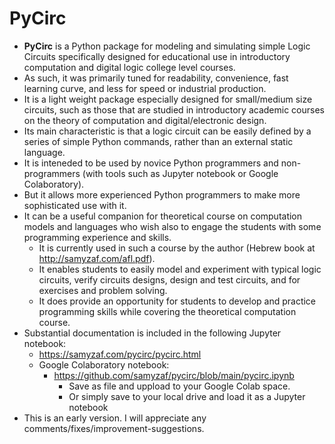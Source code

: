 # PyCirc
* **PyCirc** is a Python package for modeling and simulating simple Logic Circuits
  specifically designed for educational use in introductory computation and digital
  logic college level courses.
* As such, it was primarily tuned for readability, convenience, fast learning curve, and less for speed or industrial production.
* It is a light weight package especially designed for small/medium size circuits,
  such as those that are studied in introductory academic courses on the theory of computation
  and digital/electronic design.
* Its main characteristic is that a logic circuit can be easily defined by a series
  of simple Python commands, rather than an external static language.
* It is inteneded to be used by novice Python programmers and non-programmers (with tools such as Jupyter notebook or Google Colaboratory).
* But it allows more experienced Python programmers to make more sophisticated use with it.
* It can be a useful companion for theoretical course on computation models and languages who wish also to engage
  the students with some programming experience and skills.
  * It is currently used in such a course by the author (Hebrew book at http://samyzaf.com/afl.pdf).
  * It enables students to easily model and experiment with typical logic circuits, verify circuits designs,
     design and test circuits, and for exercises and problem solving.
  * It does provide an opportunity for students to develop and practice programming skills
     while covering the theoretical computation course.
* Substantial documentation is included in the following Jupyter notebook:
  * https://samyzaf.com/pycirc/pycirc.html
  * Google Colaboratory notebook:
    * https://github.com/samyzaf/pycirc/blob/main/pycirc.ipynb
      * Save as file and uppload to your Google Colab space.
      * Or simply save to your local drive and load it as a Jupyter notebook
* This is an early version. I will appreciate any comments/fixes/improvement-suggestions.      
